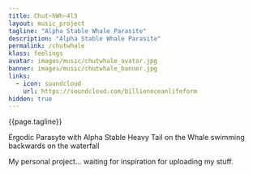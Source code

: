 ```yaml
---
title: Chut~hWh~4l3
layout: music_project
tagline: "Alpha Stable Whale Parasite"
description: "Alpha Stable Whale Parasite"
permalink: /chutwhale
klass: feelings
avatar: images/music/chutwhale_avatar.jpg
banner: images/music/chutwhale_banner.jpg
links:
  - icon: soundcloud
    url: https://soundcloud.com/billionoceanlifeform
hidden: true
---
```


{{page.tagline}}

Ergodic Parasyte with Alpha Stable Heavy Tail on the Whale swimming backwards on the waterfall

My personal project... waiting for inspiration for uploading my stuff.